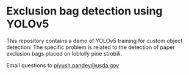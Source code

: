 # Exclusion bag detection using YOLOv5

This repository contains a demo of YOLOv5 training for custom object detection. The specific problem is related to the detection of paper exclusion bags placed on loblolly pine strobili. 

Email questions to piyush.pandey@usda.gov

